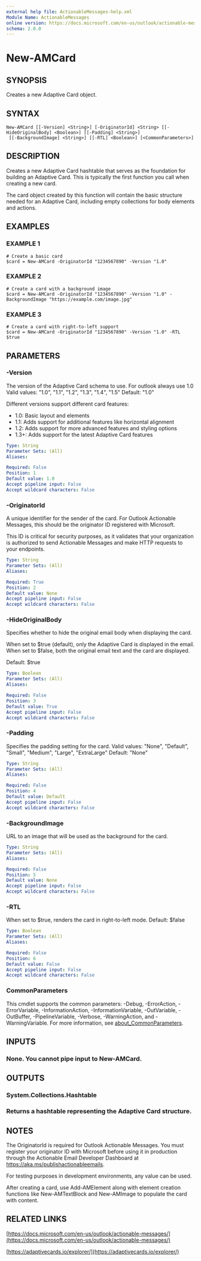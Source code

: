 ```yaml
---
external help file: ActionableMessages-help.xml
Module Name: ActionableMessages
online version: https://docs.microsoft.com/en-us/outlook/actionable-messages/
schema: 2.0.0
---
```


# New-AMCard

## SYNOPSIS

Creates a new Adaptive Card object.

## SYNTAX

```
New-AMCard [[-Version] <String>] [-OriginatorId] <String> [[-HideOriginalBody] <Boolean>] [[-Padding] <String>]
 [[-BackgroundImage] <String>] [[-RTL] <Boolean>] [<CommonParameters>]
```

## DESCRIPTION

Creates a new Adaptive Card hashtable that serves as the foundation for building
an Adaptive Card.
This is typically the first function you call when creating
a new card.

The card object created by this function will contain the basic structure needed
for an Adaptive Card, including empty collections for body elements and actions.

## EXAMPLES

### EXAMPLE 1

```
# Create a basic card
$card = New-AMCard -OriginatorId "1234567890" -Version "1.0"
```

### EXAMPLE 2

```
# Create a card with a background image
$card = New-AMCard -OriginatorId "1234567890" -Version "1.0" -BackgroundImage "https://example.com/image.jpg"
```

### EXAMPLE 3

```
# Create a card with right-to-left support
$card = New-AMCard -OriginatorId "1234567890" -Version "1.0" -RTL $true
```

## PARAMETERS

### -Version

The version of the Adaptive Card schema to use.
For outlook always use 1.0
Valid values: "1.0", "1.1", "1.2", "1.3", "1.4", "1.5"
Default: "1.0"

Different versions support different card features:

- 1.0: Basic layout and elements
- 1.1: Adds support for additional features like horizontal alignment
- 1.2: Adds support for more advanced features and styling options
- 1.3+: Adds support for the latest Adaptive Card features

```yaml
Type: String
Parameter Sets: (All)
Aliases:

Required: False
Position: 1
Default value: 1.0
Accept pipeline input: False
Accept wildcard characters: False
```

### -OriginatorId

A unique identifier for the sender of the card.
For Outlook Actionable Messages,
this should be the originator ID registered with Microsoft.

This ID is critical for security purposes, as it validates that your organization
is authorized to send Actionable Messages and make HTTP requests to your endpoints.

```yaml
Type: String
Parameter Sets: (All)
Aliases:

Required: True
Position: 2
Default value: None
Accept pipeline input: False
Accept wildcard characters: False
```

### -HideOriginalBody

Specifies whether to hide the original email body when displaying the card.

When set to $true (default), only the Adaptive Card is displayed in the email.
When set to $false, both the original email text and the card are displayed.

Default: $true

```yaml
Type: Boolean
Parameter Sets: (All)
Aliases:

Required: False
Position: 3
Default value: True
Accept pipeline input: False
Accept wildcard characters: False
```

### -Padding

Specifies the padding setting for the card.
Valid values: "None", "Default", "Small", "Medium", "Large", "ExtraLarge"
Default: "None"

```yaml
Type: String
Parameter Sets: (All)
Aliases:

Required: False
Position: 4
Default value: Default
Accept pipeline input: False
Accept wildcard characters: False
```

### -BackgroundImage

URL to an image that will be used as the background for the card.

```yaml
Type: String
Parameter Sets: (All)
Aliases:

Required: False
Position: 5
Default value: None
Accept pipeline input: False
Accept wildcard characters: False
```

### -RTL

When set to $true, renders the card in right-to-left mode.
Default: $false

```yaml
Type: Boolean
Parameter Sets: (All)
Aliases:

Required: False
Position: 6
Default value: False
Accept pipeline input: False
Accept wildcard characters: False
```

### CommonParameters

This cmdlet supports the common parameters: -Debug, -ErrorAction, -ErrorVariable, -InformationAction, -InformationVariable, -OutVariable, -OutBuffer, -PipelineVariable, -Verbose, -WarningAction, and -WarningVariable. For more information, see [about_CommonParameters](http://go.microsoft.com/fwlink/?LinkID=113216).

## INPUTS

### None. You cannot pipe input to New-AMCard.

## OUTPUTS

### System.Collections.Hashtable

### Returns a hashtable representing the Adaptive Card structure.

## NOTES

The OriginatorId is required for Outlook Actionable Messages.
You must register
your originator ID with Microsoft before using it in production through the Actionable
Email Developer Dashboard at https://aka.ms/publishactionableemails.

For testing purposes in development environments, any value can be used.

After creating a card, use Add-AMElement along with element creation functions
like New-AMTextBlock and New-AMImage to populate the card with content.

## RELATED LINKS

[https://docs.microsoft.com/en-us/outlook/actionable-messages/](https://docs.microsoft.com/en-us/outlook/actionable-messages/)

[https://adaptivecards.io/explorer/](https://adaptivecards.io/explorer/)
